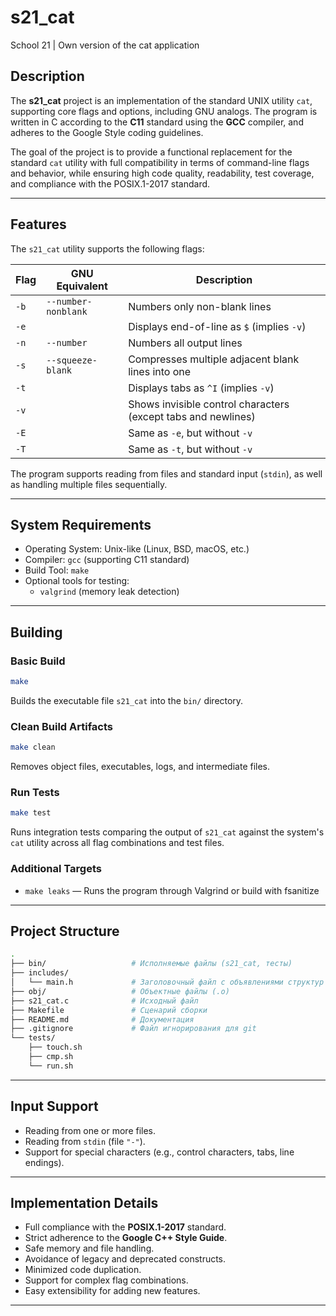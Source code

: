 # s21_cat

School 21 | Own version of the cat application

## Description

The **s21_cat** project is an implementation of the standard UNIX utility `cat`, supporting core flags and options, including GNU analogs. The program is written in C according to the **C11** standard using the **GCC** compiler, and adheres to the Google Style coding guidelines.

The goal of the project is to provide a functional replacement for the standard `cat` utility with full compatibility in terms of command-line flags and behavior, while ensuring high code quality, readability, test coverage, and compliance with the POSIX.1-2017 standard.

---

## Features

The `s21_cat` utility supports the following flags:

| Flag         | GNU Equivalent             | Description |
|--------------|----------------------------|-------------|
| `-b`         | `--number-nonblank`        | Numbers only non-blank lines |
| `-e`         |                            | Displays end-of-line as `$` (implies `-v`) |
| `-n`         | `--number`                 | Numbers all output lines |
| `-s`         | `--squeeze-blank`          | Compresses multiple adjacent blank lines into one |
| `-t`         |                            | Displays tabs as `^I` (implies `-v`) |
| `-v`         |                            | Shows invisible control characters (except tabs and newlines) |
| `-E`         |                            | Same as `-e`, but without `-v` |
| `-T`         |                            | Same as `-t`, but without `-v` |

The program supports reading from files and standard input (`stdin`), as well as handling multiple files sequentially.

---

## System Requirements

- Operating System: Unix-like (Linux, BSD, macOS, etc.)
- Compiler: `gcc` (supporting C11 standard)
- Build Tool: `make`
- Optional tools for testing:
  - `valgrind` (memory leak detection)

---

## Building

### Basic Build

```bash
make
```

Builds the executable file `s21_cat` into the `bin/` directory.

### Clean Build Artifacts

```bash
make clean
```

Removes object files, executables, logs, and intermediate files.

### Run Tests

```bash
make test
```

Runs integration tests comparing the output of `s21_cat` against the system's `cat` utility across all flag combinations and test files.

### Additional Targets

- `make leaks` — Runs the program through Valgrind or build with fsanitize

---

## Project Structure

```bash
.
├── bin/                   # Исполняемые файлы (s21_cat, тесты)
├── includes/
│   └── main.h             # Заголовочный файл с объявлениями структур и функций
├── obj/                   # Объектные файлы (.o)
├── s21_cat.c              # Исходный файл
├── Makefile               # Сценарий сборки
├── README.md              # Документация
├── .gitignore             # Файл игнорирования для git
└── tests/
    ├── touch.sh 
    ├── cmp.sh
    └── run.sh
```

---

## Input Support

- Reading from one or more files.
- Reading from `stdin` (file `"-"`).
- Support for special characters (e.g., control characters, tabs, line endings).

---

## Implementation Details

- Full compliance with the **POSIX.1-2017** standard.
- Strict adherence to the **Google C++ Style Guide**.
- Safe memory and file handling.
- Avoidance of legacy and deprecated constructs.
- Minimized code duplication.
- Support for complex flag combinations.
- Easy extensibility for adding new features.

---
